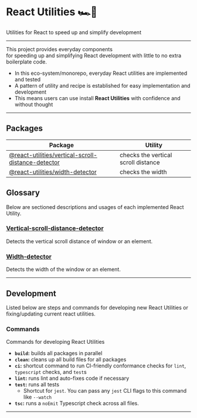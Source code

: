 # React Utilities 🏎💨

Utilities for React to speed up and simplify development

---

This project provides everyday components<br />
for speeding up and simplifying React development with little to no extra boilerplate code.

- In this eco-system/monorepo, everyday React utilities are implemented and tested
- A pattern of utility and recipe is established for easy implementation and development
- This means users can use install **React Utilities** with confidence and without thought

---

## Packages

| Package                                                                                           | Utility                             |
| ------------------------------------------------------------------------------------------------- | ----------------------------------- |
| [@react-utilities/vertical-scroll-distance-detector](/packages/vertical-scroll-distance-detector) | checks the vertical scroll distance |
| [@react-utilities/width-detector](/packages/width-detector)                                       | checks the width                    |

## Glossary

Below are sectioned descriptions and usages of each implemented React Utility.

### [Vertical-scroll-distance-detector](/packages/vertical-scroll-distance-detector)

Detects the vertical scroll distance of window or an element.

### [Width-detector](/packages/width-detector)

Detects the width of the window or an element.

---

## Development

Listed below are steps and commands for developing new React Utilities or fixing/updating current react utilities.

### Commands

Commands for developing React Utilities

- **`build`:** builds all packages in parallel
- **`clean`:** cleans up all build files for all packages
- **`ci`:** shortcut command to run CI-friendly conformance checks for `lint`, `typescript` checks, and `test`s
- **`lint`:** runs lint and auto-fixes code if necessary
- **`test`:** runs all tests
  - Shortcut for `jest`. You can pass any `jest` CLI flags to this command like `--watch`
- **`tsc`:** runs a `noEmit` Typescript check across all files.

---

